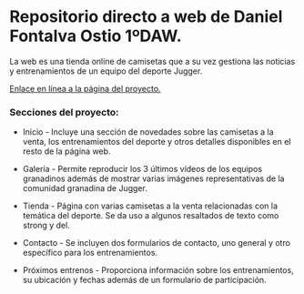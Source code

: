 
# Repositorio directo a web de Daniel Fontalva Ostio 1ºDAW.

La web es una tienda online de camisetas que a su vez gestiona las noticias y entrenamientos de un equipo del deporte Jugger. 

[Enlace en línea a la página del proyecto.](https://danielfo684.github.io/index.html)

### Secciones del proyecto:

- Inicio -
Incluye una sección de novedades sobre las camisetas a la venta, los entrenamientos del deporte y otros detalles disponibles en el resto de la página web.

- Galería -
Permite reproducir los 3 últimos vídeos de los equipos granadinos además de mostrar varias imágenes representativas de la comunidad granadina de Jugger.

- Tienda -
Página con varias camisetas a la venta relacionadas con la temática del deporte. Se da uso a algunos resaltados de texto como strong y del.

- Contacto -
Se incluyen dos formularios de contacto, uno general y otro específico para los entrenamientos.

- Próximos entrenos -
Proporciona información sobre los entrenamientos, su ubicación y fechas además de un formulario de participación.